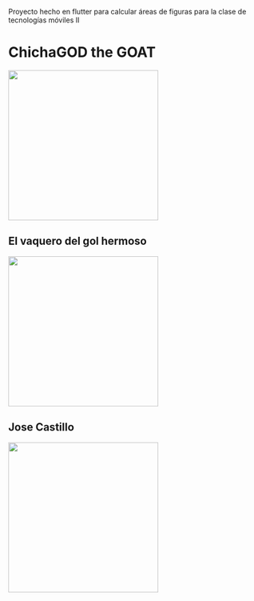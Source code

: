 Proyecto hecho en flutter para calcular áreas de figuras para la clase de tecnologías móviles II

# ChichaGOD the GOAT

<img src="https://phantom-marca-mx.unidadeditorial.es/158a9aaec58d7fd74f9089868b933c47/resize/828/f/jpg/mx/assets/multimedia/imagenes/2023/11/24/17008618210375.jpg" width=300>


## El vaquero del gol hermoso

<img src="https://img.gruporeforma.com/imagenes/960x640/6/642/5641928.jpg" width=300>

## Jose Castillo
<img src="https://phantom-marca-mx.unidadeditorial.es/3a651fa5bc02039589e3519490e86d6b/resize/828/f/jpg/mx/assets/multimedia/imagenes/2023/12/30/17038933139770.jpg" width=300>
